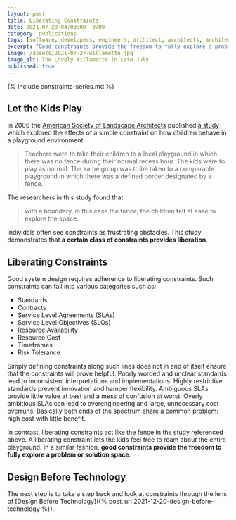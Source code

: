 ```yaml
---
layout: post
title: Liberating Constraints
date: 2021-07-28 04:00:00 -0700
category: publications
tags: [software, developers, engineers, architect, architects, architecture, design, system, constraint, liberate, liberty, freedom, creative, creativity, standard]
excerpt: "Good constraints provide the freedom to fully explore a problem or solution space."
image: /assets/2021-07-27-willamette.jpg
image_alt: The Lovely Willamette in Late July
published: true
---
```


{% include constraints-series.md %}

## Let the Kids Play

In 2006 the [American Society of Landscape Architects](https://asla.org) published [a study](https://www.asla.org/awards/2006/studentawards/282.html) which explored the effects of a simple constraint on how children behave in a playground environment. 

> Teachers were to take their children to a local playground in which there was no fence during their normal recess hour.  The kids were to play as normal.  The same group was to be taken to a comparable playground in which there was a defined border designated by a fence.

The researchers in this study found that 

> with a boundary, in this case the fence, the children felt at ease to explore the space.

Individals often see constraints as frustrating obstacles. This study demonstrates that **a certain class of constraints provides liberation**.

## Liberating Constraints

Good system design requires adherence to liberating constraints. Such constraints can fall into various categories such as:

- Standards
- Contracts
- Service Level Agreements (SLAs)
- Service Level Objectives (SLOs)
- Resource Availability
- Resource Cost
- Timeframes
- Risk Tolerance

Simply defining constraints along such lines does not in and of itself ensure that the constraints will prove helpful. Poorly worded and unclear standards lead to inconsistent interpretations and implementations. Highly restrictive standards prevent innovation and hamper flexibility. Ambiguous SLAs provide little value at best and a mess of confusion at worst. Overly ambitious SLAs can lead to overengineering and large, unnecessary cost overruns. Basically both ends of the spectrum share a common problem: high cost with little benefit.

In contrast, liberating constraints act like the fence in the study referenced above. A liberating constraint lets the kids feel free to roam about the entire playground. In a similar fashion, **good constraints provide the freedom to fully explore a problem or solution space**.

## Design Before Technology

The next step is to take a step back and look at constraints through the lens of [Design Before Technology]({% post_url 2021-12-20-design-before-technology %}).
